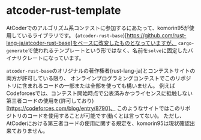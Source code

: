 # atcoder-rust-template

AtCoderでのアルゴリズム系コンテストに参加するにあたって、komorin95が使用しているライブラリです。
(`atcoder-rust-base`)[https://github.com/rust-lang-ja/atcoder-rust-base]をベースに改変したものとなっていますが、
`cargo-generate`で使われるテンプレートという形ではなく、名前を`solve`に固定したバイナリクレートになっています。

`atcoder-rust-base`のオリジナルの著作権者(rust-lang-ja)とコンテストサイトの両方が許可している限り、
オンラインプログラミングコンテストでこのリポジトリに含まれるコードの一部または全部を使っても構いません。
例えばCodeforcesでは、コンテスト開始時点で公表済みかつライセンスに抵触しない第三者コードの使用を(許可しており)[https://codeforces.com/blog/entry/8790]、
このようなサイトではこのリポジトリのコードを使用することが可能です(動くとは言ってない)。
ただし、AtCoderにおける第三者コードの使用に関する規定を、komorin95は現状確認出来ておりません。
